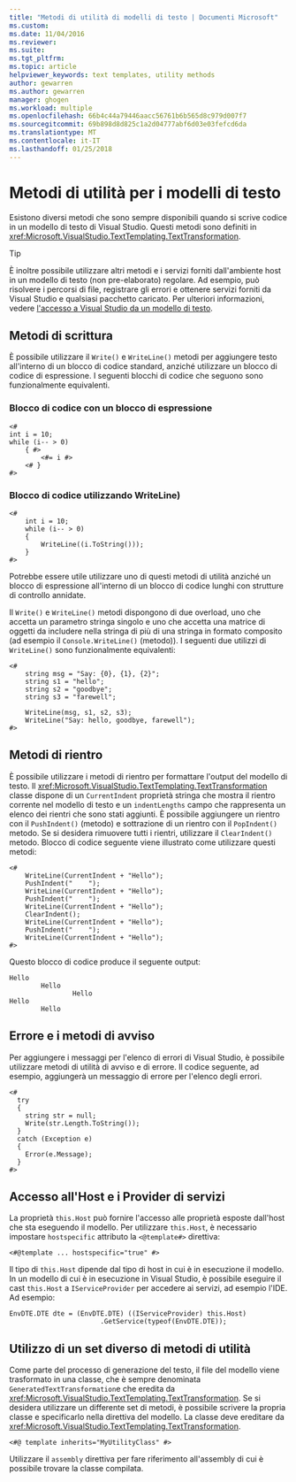 ```yaml
---
title: "Metodi di utilità di modelli di testo | Documenti Microsoft"
ms.custom: 
ms.date: 11/04/2016
ms.reviewer: 
ms.suite: 
ms.tgt_pltfrm: 
ms.topic: article
helpviewer_keywords: text templates, utility methods
author: gewarren
ms.author: gewarren
manager: ghogen
ms.workload: multiple
ms.openlocfilehash: 66b4c44a79446aacc56761b6b565d8c979d007f7
ms.sourcegitcommit: 69b898d8d825c1a2d04777abf6d03e03fefcd6da
ms.translationtype: MT
ms.contentlocale: it-IT
ms.lasthandoff: 01/25/2018
---
```

# <a name="text-template-utility-methods"></a>Metodi di utilità per i modelli di testo

Esistono diversi metodi che sono sempre disponibili quando si scrive codice in un modello di testo di Visual Studio. Questi metodi sono definiti in <xref:Microsoft.VisualStudio.TextTemplating.TextTransformation>.

> [!TIP]
> È inoltre possibile utilizzare altri metodi e i servizi forniti dall'ambiente host in un modello di testo (non pre-elaborato) regolare. Ad esempio, può risolvere i percorsi di file, registrare gli errori e ottenere servizi forniti da Visual Studio e qualsiasi pacchetto caricato. Per ulteriori informazioni, vedere [l'accesso a Visual Studio da un modello di testo](http://msdn.microsoft.com/0556f20c-fef4-41a9-9597-53afab4ab9e4).
  
## <a name="write-methods"></a>Metodi di scrittura

È possibile utilizzare il `Write()` e `WriteLine()` metodi per aggiungere testo all'interno di un blocco di codice standard, anziché utilizzare un blocco di codice di espressione. I seguenti blocchi di codice che seguono sono funzionalmente equivalenti.  
  
### <a name="code-block-with-an-expression-block"></a>Blocco di codice con un blocco di espressione  
  
```  
<#  
int i = 10;  
while (i-- > 0)  
    { #>  
        <#= i #>  
    <# }  
#>  
```  
  
### <a name="code-block-using-writeline"></a>Blocco di codice utilizzando WriteLine)  
  
```  
<#   
    int i = 10;  
    while (i-- > 0)  
    {   
        WriteLine((i.ToString()));  
    }  
#>  
```  
  
 Potrebbe essere utile utilizzare uno di questi metodi di utilità anziché un blocco di espressione all'interno di un blocco di codice lunghi con strutture di controllo annidate.  
  
 Il `Write()` e `WriteLine()` metodi dispongono di due overload, uno che accetta un parametro stringa singolo e uno che accetta una matrice di oggetti da includere nella stringa di più di una stringa in formato composito (ad esempio il `Console.WriteLine()` (metodo)). I seguenti due utilizzi di `WriteLine()` sono funzionalmente equivalenti:  
  
```  
<#  
    string msg = "Say: {0}, {1}, {2}";  
    string s1 = "hello";  
    string s2 = "goodbye";  
    string s3 = "farewell";  
  
    WriteLine(msg, s1, s2, s3);  
    WriteLine("Say: hello, goodbye, farewell");  
#>   
```  
  
## <a name="indentation-methods"></a>Metodi di rientro

 È possibile utilizzare i metodi di rientro per formattare l'output del modello di testo. Il <xref:Microsoft.VisualStudio.TextTemplating.TextTransformation> classe dispone di un `CurrentIndent` proprietà stringa che mostra il rientro corrente nel modello di testo e un `indentLengths` campo che rappresenta un elenco dei rientri che sono stati aggiunti. È possibile aggiungere un rientro con il `PushIndent()` (metodo) e sottrazione di un rientro con il `PopIndent()` metodo. Se si desidera rimuovere tutti i rientri, utilizzare il `ClearIndent()` metodo. Blocco di codice seguente viene illustrato come utilizzare questi metodi:  
  
```  
<#  
    WriteLine(CurrentIndent + "Hello");  
    PushIndent("    ");  
    WriteLine(CurrentIndent + "Hello");  
    PushIndent("    ");  
    WriteLine(CurrentIndent + "Hello");  
    ClearIndent();  
    WriteLine(CurrentIndent + "Hello");  
    PushIndent("    ");  
    WriteLine(CurrentIndent + "Hello");  
#>  
```  
  
 Questo blocco di codice produce il seguente output:  
  
```  
Hello  
        Hello  
                Hello  
Hello  
        Hello  
```  
  
## <a name="error-and-warning-methods"></a>Errore e i metodi di avviso  
 Per aggiungere i messaggi per l'elenco di errori di Visual Studio, è possibile utilizzare metodi di utilità di avviso e di errore. Il codice seguente, ad esempio, aggiungerà un messaggio di errore per l'elenco degli errori.  
  
```  
<#  
  try  
  {  
    string str = null;  
    Write(str.Length.ToString());  
  }  
  catch (Exception e)  
  {  
    Error(e.Message);  
  }  
#>    
```  
  
## <a name="access-to-host-and-service-provider"></a>Accesso all'Host e i Provider di servizi  
 La proprietà `this.Host` può fornire l'accesso alle proprietà esposte dall'host che sta eseguendo il modello. Per utilizzare `this.Host`, è necessario impostare `hostspecific` attributo la `<@template#>` direttiva:  
  
 `<#@template ... hostspecific="true" #>`  
  
 Il tipo di `this.Host` dipende dal tipo di host in cui è in esecuzione il modello. In un modello di cui è in esecuzione in Visual Studio, è possibile eseguire il cast `this.Host` a `IServiceProvider` per accedere ai servizi, ad esempio l'IDE. Ad esempio:  
  
```  
EnvDTE.DTE dte = (EnvDTE.DTE) ((IServiceProvider) this.Host)  
                       .GetService(typeof(EnvDTE.DTE));  
```  
  
## <a name="using-a-different-set-of-utility-methods"></a>Utilizzo di un set diverso di metodi di utilità  
 Come parte del processo di generazione del testo, il file del modello viene trasformato in una classe, che è sempre denominata `GeneratedTextTransformation`e che eredita da <xref:Microsoft.VisualStudio.TextTemplating.TextTransformation>. Se si desidera utilizzare un differente set di metodi, è possibile scrivere la propria classe e specificarlo nella direttiva del modello. La classe deve ereditare da <xref:Microsoft.VisualStudio.TextTemplating.TextTransformation>.  
  
```  
<#@ template inherits="MyUtilityClass" #>  
```  
  
 Utilizzare il `assembly` direttiva per fare riferimento all'assembly di cui è possibile trovare la classe compilata.